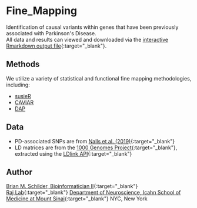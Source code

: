 # Fine_Mapping

Identification of causal variants within genes that have been previously associated with Parkinson's Disease.\
All data and results can viewed and downloaded via the [interactive Rmarkdown output file](https://rajlabmssm.github.io/Fine_Mapping/Fine_Mapping.html){:target="_blank"}.

## Methods

We utilize a variety of statistical and functional fine mapping methodologies, including:
* [susieR](https://github.com/stephenslab/susieR)
* [CAVIAR](http://genetics.cs.ucla.edu/caviar/)
* [DAP](https://github.com/xqwen/dap)

## Data

* PD-associated SNPs are from [Nalls et al. (2019)](https://github.com/neurogenetics/meta5){:target="_blank"}
* LD matrices are from the [1000 Genomes Project](http://www.internationalgenome.org/){:target="_blank"},
extracted using the [LDlink API](https://ldlink.nci.nih.gov/?tab=apiaccess){:target="_blank"}


## Author

[Brian M. Schilder, Bioinformatician II](https://bschilder.github.io/BMSchilder/){:target="_blank"}\
[Raj Lab](www.rajlab.org){:target="_blank"}
[Department of Neuroscience, Icahn School of Medicine at Mount Sinai](https://icahn.mssm.edu/about/departments/neuroscience){:target="_blank"}
NYC, New York